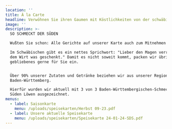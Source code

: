 ```yaml
---
location: ''
title: À la Carte
headline: Verwöhnen Sie ihren Gaumen mit Köstlichkeiten von der schwäbischen Alb
image: ''
description: >-
  SO SCHMECKT DER SÜDEN

  Wußten Sie schon: Alle Gerichte auf unserer Karte auch zum Mitnehmen!

  Im Schwäbischen gibt es ein nettes Sprichwort: "Lieber den Magen verrenkt als
  dem Wirt was geschenkt." Damit es nicht soweit kommt, packen wir übrig
  gebliebenes gerne für Sie ein.


  Über 90% unserer Zutaten und Getränke beziehen wir aus unserer Region bzw. aus
  Baden-Württemberg.

  Hierfür wurden wir aktuell mit 3 von 3 Baden-Württembergischen-Schmeck den
  Süden Löwen ausgezeichnet.
menus:
  - label: Saisonkarte
    menu: /uploads/speisekarten/Herbst 09-23.pdf
  - label: Unsere aktuelle Speisekarte
    menu: /uploads/speisekarten/Speisekarte 24-01-24-SDS.pdf
---
```


